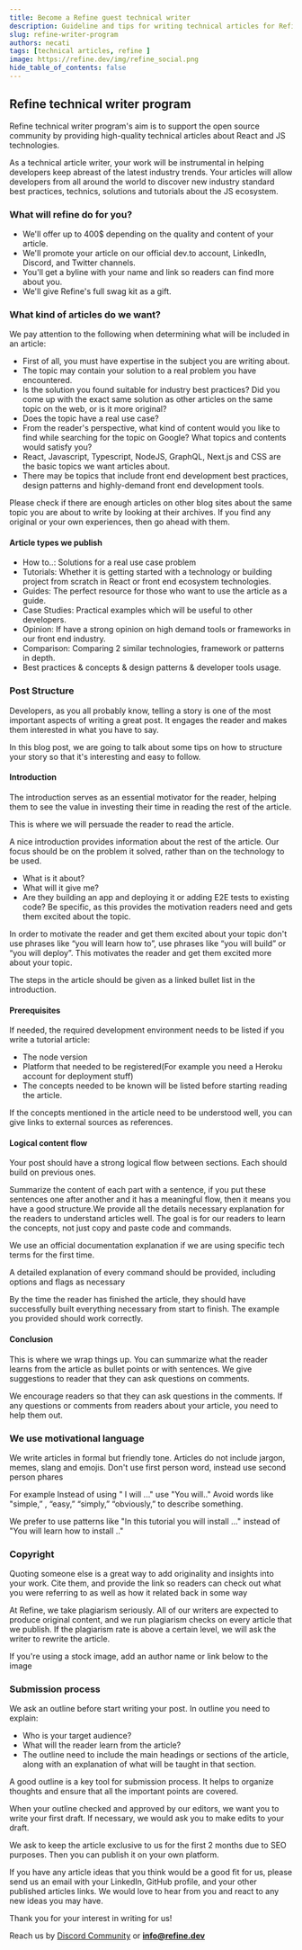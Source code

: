 ```yaml
---
title: Become a Refine guest technical writer
description: Guideline and tips for writing technical articles for Refine
slug: refine-writer-program
authors: necati
tags: [technical articles, refine ]
image: https://refine.dev/img/refine_social.png
hide_table_of_contents: false
---
```




## Refine technical writer program

Refine technical writer program's aim is to support the open source community by providing high-quality technical articles about React and JS technologies.

As a technical article writer, your work will be instrumental in helping developers keep abreast of the latest industry trends. Your articles will allow developers from all around the world to discover new industry standard best practices, technics, solutions and tutorials about the JS ecosystem.

<!--truncate-->


### What will refine do for you?

- We'll offer up to 400$ depending on the quality and content of your article.
- We'll promote your article on our official dev.to account, LinkedIn, Discord, and Twitter channels.
- You'll get a byline with your name and link so readers can find more about you.
- We'll give Refine's full swag kit as a gift.


### What kind of articles do we want?

We pay attention to the following when determining what will be included in an article:

- First of all, you must have expertise in the subject you are writing about.
- The topic may contain your solution to a real problem you have encountered.
- Is the solution you found suitable for industry best practices? Did you come up with the exact same solution as other articles on the same topic on the web, or is it more original?
- Does the topic have a real use case?
- From the reader's perspective, what kind of content would you like to find while searching for the topic on Google? What topics and contents would satisfy you?
- React, Javascript, Typescript, NodeJS, GraphQL, Next.js and CSS are the basic topics we want articles about.
- There may be topics that include front end development best practices, design patterns and highly-demand front end development tools.

Please check if there are enough articles on other blog sites about the same topic you are about to write by looking at their archives. If you find any original or your own experiences, then go ahead with them.

#### Article types we publish

- How to..: Solutions for a real use case problem
- Tutorials: Whether it is getting started with a technology or building project from scratch in React or front end ecosystem technologies.
- Guides: The perfect resource for those who want to use the article as a guide.
- Case Studies: Practical examples which will be useful to other developers.
- Opinion: If have a strong opinion on high demand tools or frameworks in our front end industry.
- Comparison: Comparing 2 similar technologies, framework or patterns in depth.
- Best practices & concepts & design patterns & developer tools usage.

### Post Structure

Developers, as you all probably know, telling a story is one of the most important aspects of writing a great post. It engages the reader and makes them interested in what you have to say. 

In this blog post, we are going to talk about some tips on how to structure your story so that it's interesting and easy to follow.


#### Introduction

The introduction serves as an essential motivator for the reader, helping them to see the value in investing their time in reading the rest of the article.

This is where we will persuade the reader to read the article.

A nice introduction provides information about the rest of the article.
Our focus should be on the problem it solved, rather than on the technology to be used.
- What is it about? 
- What will it give me?
- Are they building an app and deploying it or adding E2E tests to existing code? Be specific, as this provides the motivation readers need and gets them excited about the topic.

In order to motivate the reader and get them excited about your topic don't use  phrases like “you will learn how to”, use phrases like “you will build” or “you will deploy”. This motivates the reader and get them excited more about your topic.

The steps in the article should be given as a linked bullet list in the introduction.


#### Prerequisites

If needed, the required development environment needs to be listed if you write a tutorial article:
- The node version
- Platform that needed to be registered(For example you need a Heroku account for deployment stuff)
- The concepts needed to be known will be listed before starting reading the article.

If the concepts mentioned in the article need to be understood well,  you can give links to external sources as references.



#### Logical content flow

Your post should have a strong logical flow between sections. Each should build on previous ones.

Summarize the content of each part with a sentence, if you put these sentences one after another and it has a meaningful flow, then it means you have a good structure.We provide all the details necessary explanation for the readers to understand articles well. The goal is for our readers to learn the concepts, not just copy and paste code and commands.

We use an official documentation explanation if we are using specific tech terms for the first time.

A detailed explanation of every command should be provided, including options and flags as necessary

By the time the reader has finished the article, they should have successfully built everything necessary from start to finish. The example you provided should work correctly.

#### Conclusion

This is where we wrap things up. You can summarize what the reader learns from the article as bullet points or with sentences.
We give suggestions to reader that they can ask questions on comments.

We encourage readers so that they can ask questions in the comments.
If any questions or comments from readers about your article, you need to help them out.

### We use motivational language


We write articles in formal but friendly tone. Articles do not include jargon, memes, slang and emojis.
Don't use first person word, instead use second person phares

For example Instead of using " I will ..."  use "You will.."
Avoid words like "simple,” , “easy,” “simply,” “obviously,”  to describe something.

We prefer to use patterns like  "In this tutorial you will install ..."  instead of "You will learn how to install .."

### Copyright

Quoting someone else is a great way to add originality and insights into your work. Cite them, and provide the link so readers can check out what you were referring to as well as how it related back in some way

At Refine, we take plagiarism seriously. All of our writers are expected to produce original content, and we run plagiarism checks on every article that we publish. If the plagiarism rate is above a certain level, we will ask the writer to rewrite the article.

If you're using a stock image, add an author name or link below to the image


### Submission process

We ask an outline before start writing your post. In outline you need to explain:
- Who is your target audience?
- What will the reader learn from the article?
- The outline need to include the main headings or sections of the article, along with an explanation of what will be taught in that section.

A good outline is a key tool for submission process. It helps to organize thoughts and ensure that all the important points are covered.

When your outline checked and approved by our editors, we want you to write your first draft.
If necessary, we would ask you to make edits to your draft.

We ask to keep the article exclusive to us for the first 2 months due to SEO purposes. Then you can publish it on your own platform.

If you have any article ideas that you think would be a good fit for us, please send us an email with your LinkedIn, GitHub profile, and your other published articles links. We would love to hear from you and react to any new ideas you may have.

 Thank you for your interest in writing for us!

Reach us by 
[Discord Community](https://discord.com/invite/UuU3XCc3J5) 
or
**info@refine.dev**
